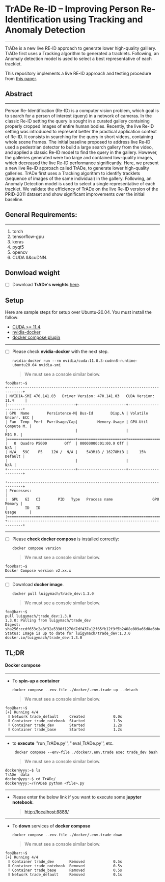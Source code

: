 
# **TrADe Re-ID – Improving Person Re-Identification using Tracking and Anomaly Detection**
---


TrADe is a new live RE-ID approach to generate lower high-quality galllery. TrADe first uses a Tracking algorithm to generated a tracklets. Following, an Anomaly detection model is used to select a best representative of each tracklet. 


This repository implements a live RE-ID approach and testing procedure from [this paper](https://arxiv.org/abs/2209.06452).


## Abstract 
---
Person Re-Identification (Re-ID) is a computer vision problem, which goal is to search for a person of interest (query) in a network of cameras. In the classic Re-ID setting the query is sought in a curated gallery containing properly cropped images of entire human bodies. Recently, the live Re-ID setting was introduced to represent better the practical application context of Re-ID. It consists in searching for the query in short videos, containing whole scene frames. The initial baseline proposed to address live Re-ID used a pedestrian detector to build a large search gallery from the video, and applied a classic Re-ID model to find the query in the gallery. However, the galleries generated were too large and contained low-quality images, which decreased the live Re-ID performance significantly. Here, we present a new live Re-ID approach called TrADe, to generate lower high-quality galleries. TrADe first uses a Tracking algorithm to identify tracklets (sequence of images of the same individual) in the gallery. Following, an Anomaly Detection model is used to select a single representative of each tracklet. We validate the efficiency of TrADe on the live Re-ID version of the PRID-2011 dataset and show significant improvements over the initial baseline.



## General Requirements:
---
1. torch 
2. tensorflow-gpu
3. keras
4. pyqt5
5. opencv
6. CUDA &&cuDNN.



## Donwload weight

 + [ ] Download **TrADe's weights**  [here](https://onedrive.live.com/?authkey=%21AGIoR61WjEeu5us&id=2C0B31848E6838B6%2169544&cid=2C0B31848E6838B6).


## Setup

Here are sample steps for setup over Ubuntu-20.04.
 You must install the follow:
+  [CUDA >= 11.4](https://developer.nvidia.com/cuda-downloads).
+ [nvidia-docker](https://docs.nvidia.com/datacenter/cloud-native/container-toolkit/install-guide.html#docker)
+ [docker compose plugin](https://docs.docker.com/compose/install/linux/)
 
------------------------
 + [ ] Please check **nvidia-docker** with the next step.
    
    ```console
    nvidia-docker run --rm nvidia/cuda:11.0.3-cudnn8-runtime-ubuntu20.04 nvidia-smi
    ```
    > We must see a console similar below.
```console
foo@bar:~$ 
+-----------------------------------------------------------------------------+
| NVIDIA-SMI 470.141.03   Driver Version: 470.141.03   CUDA Version: 11.4     |
|-------------------------------+----------------------+----------------------+
| GPU  Name        Persistence-M| Bus-Id        Disp.A | Volatile Uncorr. ECC |
| Fan  Temp  Perf  Pwr:Usage/Cap|         Memory-Usage | GPU-Util  Compute M. |
|                               |                      |               MIG M. |
|===============================+======================+======================|
|   0  Quadro P5000        Off  | 00000000:01:00.0 Off |                  N/A |
| N/A   59C    P5    12W /  N/A |    543MiB / 16278MiB |     15%      Default |
|                               |                      |                  N/A |
+-------------------------------+----------------------+----------------------+
                                                                               
+-----------------------------------------------------------------------------+
| Processes:                                                                  |
|  GPU   GI   CI        PID   Type   Process name                  GPU Memory |
|        ID   ID                                                   Usage      |
|=============================================================================|
+-----------------------------------------------------------------------------+

```
------------------------

 + [ ] Please **check docker compose** is installed correctly:
    
    ```console
    docker compose version
    ```
    > We must see a console similar below.
```console
foo@bar:~$ 
Docker Compose version v2.xx.x
```

------------------------
 + [ ] Download **docker image**.
    ```console
    docker pull luigymach/trade_dev:1.3.0 
    ```

    > We must see a console similar below.
```console
foo@bar:~$  
pull luigymach/trade_dev:1.3.0
1.3.0: Pulling from luigymach/trade_dev
Digest: sha256:ccdf653c2a8f32a5390f1270d7df437a12f65fb12f9f5b2408e809a66d8a6bbc
Status: Image is up to date for luigymach/trade_dev:1.3.0
docker.io/luigymach/trade_dev:1.3.0

```




## TL;DR
####  Docker compose
------------------------

* To **spin-up a container**
    ```console
    docker compose --env-file ./docker/.env.trade up --detach
    ```
    > We must see a console similar below.
```console
foo@bar:~$  
[+] Running 4/4
 ⠿ Network trade_default     Created             0.0s
 ⠿ Container trade_notebook  Started             1.3s
 ⠿ Container trade_dev       Started             1.2s
 ⠿ Container trade_base      Started             1.2s

```

------------------------

* to **execute** ''run_TrADe.py'', ''eval_TrADe.py'', etc.
    ```console
     docker compose --env-file ./docker/.env.trade exec trade_dev bash
    ```
    > We must see a console similar below.

```console
docker@yyy:~$ ls
TrADe  data
docker@yyy:~$ cd TrADe/
docker@yyy:~/TrADe$ python <file>.py
```

------------------------

* Please enter the below link if you want to execute some **jupyter notebook**.
  > [http://localhost:8888/](http://localhost:8888/)


------------------------

* To **down** services of **docker compose**

    ```console
    docker compose --env-file ./docker/.env.trade down
    ```

    > We must see a console similar below.

```console
foo@bar:~$
[+] Running 4/4
 ⠿ Container trade_dev       Removed             0.5s
 ⠿ Container trade_notebook  Removed             0.5s
 ⠿ Container trade_base      Removed             0.5s
 ⠿ Network trade_default     Removed             0.1s
```

